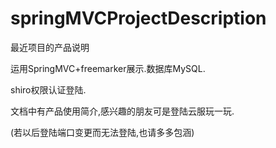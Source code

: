# springMVCProjectDescription

最近项目的产品说明

运用SpringMVC+freemarker展示.数据库MySQL.

shiro权限认证登陆.

文档中有产品使用简介,感兴趣的朋友可是登陆云服玩一玩.

(若以后登陆端口变更而无法登陆,也请多多包涵)
